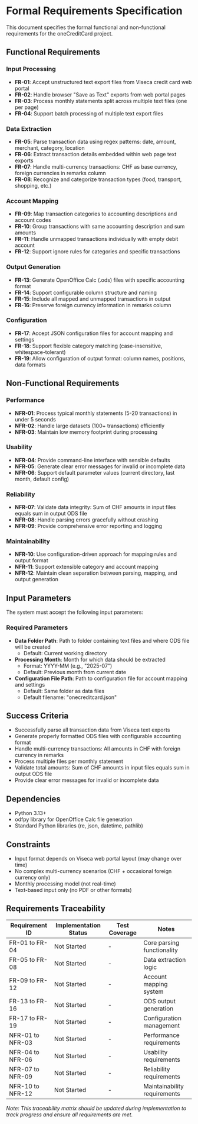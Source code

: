 # Formal Requirements Specification

This document specifies the formal functional and non-functional requirements for the oneCreditCard project.

## Functional Requirements

### Input Processing

- **FR-01**: Accept unstructured text export files from Viseca credit card web portal
- **FR-02**: Handle browser "Save as Text" exports from web portal pages
- **FR-03**: Process monthly statements split across multiple text files (one per page)
- **FR-04**: Support batch processing of multiple text export files

### Data Extraction

- **FR-05**: Parse transaction data using regex patterns: date, amount, merchant, category, location
- **FR-06**: Extract transaction details embedded within web page text exports
- **FR-07**: Handle multi-currency transactions: CHF as base currency, foreign currencies in remarks column
- **FR-08**: Recognize and categorize transaction types (food, transport, shopping, etc.)

### Account Mapping

- **FR-09**: Map transaction categories to accounting descriptions and account codes
- **FR-10**: Group transactions with same accounting description and sum amounts
- **FR-11**: Handle unmapped transactions individually with empty debit account
- **FR-12**: Support ignore rules for categories and specific transactions

### Output Generation

- **FR-13**: Generate OpenOffice Calc (.ods) files with specific accounting format
- **FR-14**: Support configurable column structure and naming
- **FR-15**: Include all mapped and unmapped transactions in output
- **FR-16**: Preserve foreign currency information in remarks column

### Configuration

- **FR-17**: Accept JSON configuration files for account mapping and settings
- **FR-18**: Support flexible category matching (case-insensitive, whitespace-tolerant)
- **FR-19**: Allow configuration of output format: column names, positions, data formats

## Non-Functional Requirements

### Performance

- **NFR-01**: Process typical monthly statements (5-20 transactions) in under 5 seconds
- **NFR-02**: Handle large datasets (100+ transactions) efficiently
- **NFR-03**: Maintain low memory footprint during processing

### Usability

- **NFR-04**: Provide command-line interface with sensible defaults
- **NFR-05**: Generate clear error messages for invalid or incomplete data
- **NFR-06**: Support default parameter values (current directory, last month, default config)

### Reliability

- **NFR-07**: Validate data integrity: Sum of CHF amounts in input files equals sum in output ODS file
- **NFR-08**: Handle parsing errors gracefully without crashing
- **NFR-09**: Provide comprehensive error reporting and logging

### Maintainability

- **NFR-10**: Use configuration-driven approach for mapping rules and output format
- **NFR-11**: Support extensible category and account mapping
- **NFR-12**: Maintain clean separation between parsing, mapping, and output generation

## Input Parameters

The system must accept the following input parameters:

### Required Parameters

- **Data Folder Path**: Path to folder containing text files and where ODS file will be created
  - Default: Current working directory
- **Processing Month**: Month for which data should be extracted  
  - Format: YYYY-MM (e.g., "2025-07")
  - Default: Previous month from current date
- **Configuration File Path**: Path to configuration file for account mapping and settings
  - Default: Same folder as data files
  - Default filename: "onecreditcard.json"

## Success Criteria

- Successfully parse all transaction data from Viseca text exports
- Generate properly formatted ODS files with configurable accounting format
- Handle multi-currency transactions: All amounts in CHF with foreign currency in remarks
- Process multiple files per monthly statement
- Validate total amounts: Sum of CHF amounts in input files equals sum in output ODS file
- Provide clear error messages for invalid or incomplete data

## Dependencies

- Python 3.13+
- odfpy library for OpenOffice Calc file generation
- Standard Python libraries (re, json, datetime, pathlib)

## Constraints

- Input format depends on Viseca web portal layout (may change over time)
- No complex multi-currency scenarios (CHF + occasional foreign currency only)
- Monthly processing model (not real-time)
- Text-based input only (no PDF or other formats)

## Requirements Traceability

| Requirement ID | Implementation Status | Test Coverage | Notes |
|----------------|----------------------|---------------|-------|
| FR-01 to FR-04 | Not Started | - | Core parsing functionality |
| FR-05 to FR-08 | Not Started | - | Data extraction logic |
| FR-09 to FR-12 | Not Started | - | Account mapping system |
| FR-13 to FR-16 | Not Started | - | ODS output generation |
| FR-17 to FR-19 | Not Started | - | Configuration management |
| NFR-01 to NFR-03 | Not Started | - | Performance requirements |
| NFR-04 to NFR-06 | Not Started | - | Usability requirements |
| NFR-07 to NFR-09 | Not Started | - | Reliability requirements |
| NFR-10 to NFR-12 | Not Started | - | Maintainability requirements |

*Note: This traceability matrix should be updated during implementation to track progress and ensure all requirements are met.*
